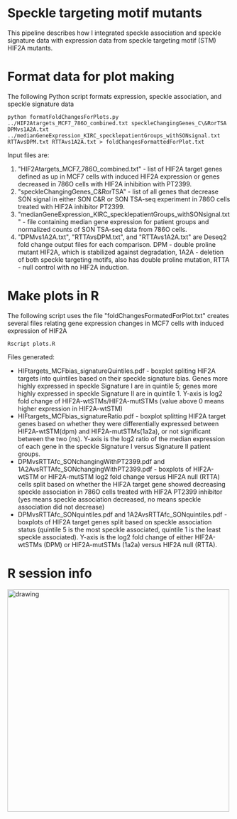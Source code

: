 # Speckle targeting motif mutants
This pipeline describes how I integrated speckle association and speckle signature data with expression data from speckle targeting motif (STM) HIF2A mutants.

# Format data for plot making
The following Python script formats expression, speckle association, and speckle signature data

```python formatFoldChangesForPlots.py ../HIF2Atargets_MCF7_786O_combined.txt speckleChangingGenes_C\&RorTSA DPMvs1A2A.txt ../medianGeneExpression_KIRC_specklepatientGroups_withSONsignal.txt RTTAvsDPM.txt RTTAvs1A2A.txt > foldChangesFormattedForPlot.txt```

Input files are:
1. "HIF2Atargets_MCF7_786O_combined.txt" - list of HIF2A target genes defined as up in MCF7 cells with induced HIF2A expression or genes decreased in 786O cells with HIF2A inhibition with PT2399.
2. "speckleChangingGenes_C&RorTSA" - list of all genes that decrease SON signal in either SON C&R or SON TSA-seq experiment in 786O cells treated with HIF2A inhibitor PT2399.
3. "medianGeneExpression_KIRC_specklepatientGroups_withSONsignal.txt" - file containing median gene expression for patient groups and normalized counts of SON TSA-seq data from 786O cells. 
4. "DPMvs1A2A.txt", "RTTAvsDPM.txt", and "RTTAvs1A2A.txt" are Deseq2 fold change output files for each comparison. DPM - double proline mutant HIF2A, which is stabilized against degradation, 1A2A - deletion of both speckle targeting motifs, also has double proline mutation, RTTA - null control with no HIF2A induction. 

# Make plots in R
The following script uses the file "foldChangesFormatedForPlot.txt" creates several files relating gene expression changes in MCF7 cells with induced expression of HIF2A

```Rscript plots.R```

Files generated:
- HIFtargets_MCFbias_signatureQuintiles.pdf - boxplot spliting HIF2A targets into quintiles based on their speckle signature bias. Genes more highly expressed in speckle Signature I are in quintile 5; genes more highly expressed in speckle Signature II are in quintile 1. Y-axis is log2 fold change of HIF2A-wtSTMs/HIF2A-mutSTMs (value above 0 means higher expression in HIF2A-wtSTM)
- HIFtargets_MCFbias_signatureRatio.pdf - boxplot splitting HIF2A target genes based on whether they were differentially expressed between HIF2A-wtSTM(dpm) and HIF2A-mutSTMs(1a2a), or not significant between the two (ns). Y-axis is the log2 ratio of the median expression of each gene in the speckle Signature I versus Signature II patient groups. 
- DPMvsRTTAfc_SONchangingWithPT2399.pdf and 1A2AvsRTTAfc_SONchangingWithPT2399.pdf - boxplots of HIF2A-wtSTM or HIF2A-mutSTM log2 fold change versus HIF2A null (RTTA) cells split based on whether the HIF2A target gene showed decreasing speckle association in 786O cells treated with HIF2A PT2399 inhibitor (yes means speckle association decreased, no means speckle association did not decrease) 
- DPMvsRTTAfc_SONquintiles.pdf and 1A2AvsRTTAfc_SONquintiles.pdf - boxplots of HIF2A target genes split based on speckle association status (quintile 5 is the most speckle associated, quintile 1 is the least speckle associated). Y-axis is the log2 fold change of either HIF2A-wtSTMs (DPM) or HIF2A-mutSTMs (1a2a) versus HIF2A null (RTTA).

# R session info
<img src="https://github.com/katealexander/dataIntegration-Alexander2023/blob/main/images/RsessionInfo_STMmutants.png" alt="drawing" width="500"/>



